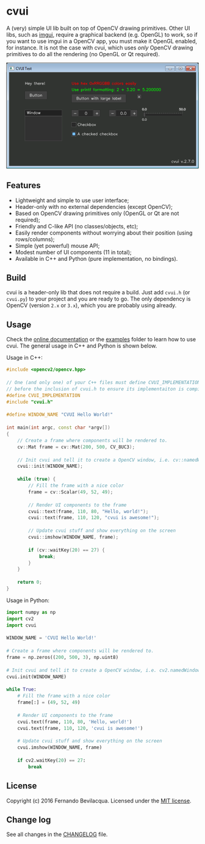 cvui
=====
A (very) simple UI lib built on top of OpenCV drawing primitives. Other UI libs, such as [imgui](https://github.com/ocornut/imgui), require a graphical backend (e.g. OpenGL) to work, so if you want to use imgui in a OpenCV app, you must make it OpenGL enabled, for instance. It is not the case with cvui, which uses *only* OpenCV drawing primitives to do all the rendering (no OpenGL or Qt required).

![image](https://raw.githubusercontent.com/Dovyski/depository/master/cvui.png?20180627)

Features
--------
- Lightweight and simple to use user interface;
- Header-only with no external dependencies (except OpenCV);
- Based on OpenCV drawing primitives only (OpenGL or Qt are not required);
- Friendly and C-like API (no classes/objects, etc);
- Easily render components without worrying about their position (using rows/columns);
- Simple (yet powerful) mouse API;
- Modest number of UI components (11 in total);
- Available in C++ and Python (pure implementation, no bindings).

Build
-----
cvui is a header-only lib that does not require a build. Just add `cvui.h` (or `cvui.py`) to your project and you are ready to go. The only dependency is OpenCV (version `2.x` or `3.x`), which you are probably using already.

Usage
-----
Check the [online documentation](https://dovyski.github.io/cvui) or the [examples](https://github.com/Dovyski/cvui/tree/master/example) folder to learn how to use cvui. The general usage in C++ and Python is shown below.

Usage in C++:
```cpp
#include <opencv2/opencv.hpp>

// One (and only one) of your C++ files must define CVUI_IMPLEMENTATION
// before the inclusion of cvui.h to ensure its implementaiton is compiled.
#define CVUI_IMPLEMENTATION
#include "cvui.h"

#define WINDOW_NAME "CVUI Hello World!"

int main(int argc, const char *argv[])
{
	// Create a frame where components will be rendered to.
	cv::Mat frame = cv::Mat(200, 500, CV_8UC3);

	// Init cvui and tell it to create a OpenCV window, i.e. cv::namedWindow(WINDOW_NAME).
	cvui::init(WINDOW_NAME);

	while (true) {
		// Fill the frame with a nice color
		frame = cv::Scalar(49, 52, 49);

		// Render UI components to the frame
		cvui::text(frame, 110, 80, "Hello, world!");
		cvui::text(frame, 110, 120, "cvui is awesome!");

		// Update cvui stuff and show everything on the screen
		cvui::imshow(WINDOW_NAME, frame);

		if (cv::waitKey(20) == 27) {
			break;
		}
	}

	return 0;
}
```

Usage in Python:
```python
import numpy as np
import cv2
import cvui

WINDOW_NAME = 'CVUI Hello World!'

# Create a frame where components will be rendered to.
frame = np.zeros((200, 500, 3), np.uint8)

# Init cvui and tell it to create a OpenCV window, i.e. cv2.namedWindow(WINDOW_NAME).
cvui.init(WINDOW_NAME)

while True:
	# Fill the frame with a nice color
	frame[:] = (49, 52, 49)

	# Render UI components to the frame
	cvui.text(frame, 110, 80, 'Hello, world!')
	cvui.text(frame, 110, 120, 'cvui is awesome!')

	# Update cvui stuff and show everything on the screen
	cvui.imshow(WINDOW_NAME, frame)

	if cv2.waitKey(20) == 27:
		break
```

License
-----
Copyright (c) 2016 Fernando Bevilacqua. Licensed under the [MIT license](LICENSE.md).

Change log
-----
See all changes in the [CHANGELOG](CHANGELOG.md) file.
